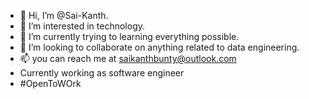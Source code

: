 - 👋 Hi, I’m @Sai-Kanth.
- 👀 I’m interested in technology.
- 🌱 I’m currently trying to learning everything possible.
- 💞️ I’m looking to collaborate on anything related to data engineering.
- 📫 you can reach me at saikanthbunty@outlook.com
- Currently working as software engineer
- #OpenToWOrk

<!---
Sai-Kanth/Sai-Kanth is a ✨ special ✨ repository because its `README.md` (this file) appears on your GitHub profile.
You can click the Preview link to take a look at your changes.
--->
